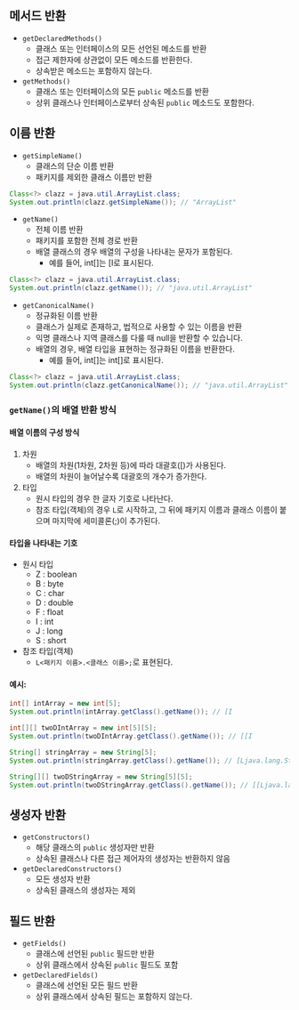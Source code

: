 ## 메서드 반환
- `getDeclaredMethods()`
  - 클래스 또는 인터페이스의 모든 선언된 메소드를 반환
  - 접근 제한자에 상관없이 모든 메소드를 반환한다.
  - 상속받은 메소드는 포함하지 않는다.
- `getMethods()`
  - 클래스 또는 인터페이스의 모든 `public` 메소드를 반환
  - 상위 클래스나 인터페이스로부터 상속된 `public` 메소드도 포함한다.

## 이름 반환
- `getSimpleName()`
  - 클래스의 단순 이름 반환
  - 패키지를 제외한 클래스 이름만 반환
```java
Class<?> clazz = java.util.ArrayList.class;
System.out.println(clazz.getSimpleName()); // "ArrayList"
```
- `getName()`
  - 전체 이름 반환
  - 패키지를 포함한 전체 경로 반환
  - 배열 클래스의 경우 배열의 구성을 나타내는 문자가 포함된다. 
    - 예를 들어, int[]는 [I로 표시된다.
```java
Class<?> clazz = java.util.ArrayList.class;
System.out.println(clazz.getName()); // "java.util.ArrayList"
```
- `getCanonicalName()`
  - 정규화된 이름 반환
  - 클래스가 실제로 존재하고, 법적으로 사용할 수 있는 이름을 반환
  - 익명 클래스나 지역 클래스를 다룰 때 null을 반환할 수 있습니다.
  - 배열의 경우, 배열 타입을 표현하는 정규화된 이름을 반환한다. 
    - 예를 들어, int[]는 int[]로 표시된다.
```java
Class<?> clazz = java.util.ArrayList.class;
System.out.println(clazz.getCanonicalName()); // "java.util.ArrayList"
```

### `getName()`의 배열 반환 방식
#### 배열 이름의 구성 방식
1. 차원
   - 배열의 차원(1차원, 2차원 등)에 따라 대괄호([)가 사용된다.
   - 배열의 차원이 늘어날수록 대괄호의 개수가 증가한다.
2. 타입
   - 원시 타입의 경우 한 글자 기호로 나타난다.
   - 참조 타입(객체)의 경우 `L`로 시작하고, 그 뒤에 패키지 이름과 클래스 이름이 붙으며 마지막에 세미콜론(;)이 추가된다.
#### 타입을 나타내는 기호
- 원시 타입
   - Z : boolean
   - B : byte
   - C : char
   - D : double
   - F : float
   - I : int
   - J : long
   - S : short
- 참조 타입(객체)
  - `L<패키지 이름>.<클래스 이름>;`로 표현된다.

#### 예시:
```java
int[] intArray = new int[5];
System.out.println(intArray.getClass().getName()); // [I

int[][] twoDIntArray = new int[5][5];
System.out.println(twoDIntArray.getClass().getName()); // [[I

String[] stringArray = new String[5];
System.out.println(stringArray.getClass().getName()); // [Ljava.lang.String;

String[][] twoDStringArray = new String[5][5];
System.out.println(twoDStringArray.getClass().getName()); // [[Ljava.lang.String;
```

## 생성자 반환
- `getConstructors()`
  - 해당 클래스의 `public` 생성자만 반환
  - 상속된 클래스나 다른 접근 제어자의 생성자는 반환하지 않음
- `getDeclaredConstructors()`
  - 모든 생성자 반환
  - 상속된 클래스의 생성자는 제외

## 필드 반환
- `getFields()`
  - 클래스에 선언된 `public` 필드만 반환
  - 상위 클래스에서 상속된 `public` 필드도 포함
- `getDeclaredFields()`
  - 클래스에 선언된 모든 필드 반환
  - 상위 클래스에서 상속된 필드는 포함하지 않는다.
